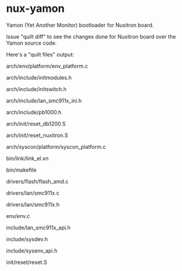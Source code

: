 # nux-yamon

Yamon (Yet Another Monitor) bootloader for Nuxitron board.

Issue "quilt diff" to see the changes done for Nuxitron board over the Yamon source code.

Here's a "quilt files" output:

  arch/env/platform/env_platform.c
  
  arch/include/initmodules.h
  
  arch/include/initswitch.h
  
  arch/include/lan_smc911x_ini.h
  
  arch/include/pb1000.h
  
  arch/init/reset_db1200.S
  
  arch/init/reset_nuxitron.S
  
  arch/syscon/platform/syscon_platform.c
  
  bin/link/link_el.xn
  
  bin/makefile
  
  drivers/flash/flash_amd.c
  
  drivers/lan/smc911x.c
  
  drivers/lan/smc911x.h
  
  env/env.c
  
  include/lan_smc911x_api.h
  
  include/sysdev.h
  
  include/sysenv_api.h
  
  init/reset/reset.S
